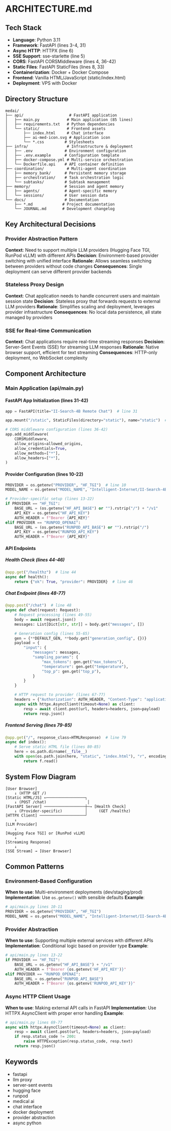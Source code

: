 # ARCHITECTURE.md

## Tech Stack
- **Language**: Python 3.11
- **Framework**: FastAPI (lines 3-4, 31)
- **Async HTTP**: HTTPX (line 6)
- **SSE Support**: sse-starlette (line 5)
- **CORS**: FastAPI CORSMiddleware (lines 4, 36-42)
- **Static Files**: FastAPI StaticFiles (lines 8, 33)
- **Containerization**: Docker + Docker Compose
- **Frontend**: Vanilla HTML/JavaScript (static/index.html)
- **Deployment**: VPS with Docker

## Directory Structure
```
medai/
├── api/                    # FastAPI application
│   ├── main.py            # Main application (85 lines)
│   ├── requirements.txt   # Python dependencies
│   └── static/            # Frontend assets
│       ├── index.html     # Chat interface
│       ├── ai-med-icon.svg # Application icon
│       └── *.css         # Stylesheets
├── infra/                 # Infrastructure & deployment
│   ├── .env              # Environment configuration
│   ├── .env.example      # Configuration template
│   ├── docker-compose.yml # Multi-service orchestration
│   └── Dockerfile.api    # API container definition
├── coordination/          # Multi-agent coordination
│   ├── memory_bank/      # Persistent memory storage
│   ├── orchestration/    # Task orchestration logic
│   └── subtasks/         # Subtask management
├── memory/               # Session and agent memory
│   ├── agents/           # Agent-specific memory
│   └── sessions/         # User session data
└── docs/                 # Documentation
    ├── *.md             # Project documentation
    └── JOURNAL.md       # Development changelog
```

## Key Architectural Decisions

### Provider Abstraction Pattern
**Context**: Need to support multiple LLM providers (Hugging Face TGI, RunPod vLLM) with different APIs
**Decision**: Environment-based provider switching with unified interface
**Rationale**: Allows seamless switching between providers without code changes
**Consequences**: Single deployment can serve different provider backends

### Stateless Proxy Design
**Context**: Chat application needs to handle concurrent users and maintain session state
**Decision**: Stateless proxy that forwards requests to external LLM providers
**Rationale**: Simplifies scaling and deployment, leverages provider infrastructure
**Consequences**: No local data persistence, all state managed by providers

### SSE for Real-time Communication
**Context**: Chat applications require real-time streaming responses
**Decision**: Server-Sent Events (SSE) for streaming LLM responses
**Rationale**: Native browser support, efficient for text streaming
**Consequences**: HTTP-only deployment, no WebSocket complexity

## Component Architecture

### Main Application (api/main.py) <!-- #main-app -->

#### FastAPI App Initialization (lines 31-42)
```python
app = FastAPI(title="II-Search-4B Remote Chat")  # line 31

app.mount("/static", StaticFiles(directory="static"), name="static")  # line 33

# CORS middleware configuration (lines 36-42)
app.add_middleware(
    CORSMiddleware,
    allow_origins=allowed_origins,
    allow_credentials=True,
    allow_methods=["*"],
    allow_headers=["*"],
)
```

#### Provider Configuration (lines 10-22)
```python
PROVIDER = os.getenv("PROVIDER", "HF_TGI")  # line 10
MODEL_NAME = os.getenv("MODEL_NAME", "Intelligent-Internet/II-Search-4B")  # line 11

# Provider-specific setup (lines 13-22)
if PROVIDER == "HF_TGI":
    BASE_URL = (os.getenv("HF_API_BASE") or "").rstrip("/") + "/v1"
    API_KEY = os.getenv("HF_API_KEY")
    AUTH_HEADER = f"Bearer {API_KEY}"
elif PROVIDER == "RUNPOD_OPENAI":
    BASE_URL = (os.getenv("RUNPOD_API_BASE") or "").rstrip("/")
    API_KEY = os.getenv("RUNPOD_API_KEY")
    AUTH_HEADER = f"Bearer {API_KEY}"
```

#### API Endpoints

##### Health Check (lines 44-46)
```python
@app.get("/healthz")  # line 44
async def health():
    return {"ok": True, "provider": PROVIDER}  # line 46
```

##### Chat Endpoint (lines 48-77)
```python
@app.post("/chat")  # line 48
async def chat(request: Request):
    # Request processing (lines 49-55)
    body = await request.json()
    messages: List[Dict[str, str]] = body.get("messages", [])

    # Generation config (lines 55-65)
    gen = {**DEFAULT_GEN, **body.get("generation_config", {})}
    payload = {
        "input": {
            "messages": messages,
            "sampling_params": {
                "max_tokens": gen.get("max_tokens"),
                "temperature": gen.get("temperature"),
                "top_p": gen.get("top_p"),
            }
        }
    }

    # HTTP request to provider (lines 67-77)
    headers = {"Authorization": AUTH_HEADER, "Content-Type": "application/json"}
    async with httpx.AsyncClient(timeout=None) as client:
        resp = await client.post(url, headers=headers, json=payload)
        return resp.json()
```

##### Frontend Serving (lines 79-85)
```python
@app.get("/", response_class=HTMLResponse)  # line 79
async def index():
    # Serve static HTML file (lines 80-85)
    here = os.path.dirname(__file__)
    with open(os.path.join(here, "static", "index.html"), "r", encoding="utf-8") as f:
        return f.read()
```

## System Flow Diagram
```
[User Browser]
    ↓ (HTTP GET /)
[Static HTML/JS] ←─────────────────┐
    ↓ (POST /chat)                  │
[FastAPI Server] ──────────────────┼─→ [Health Check]
    ↓ (Provider-specific)          │     (GET /healthz)
[HTTPX Client] ────────────────────┘
    ↓
[LLM Provider]
    ↓
[Hugging Face TGI] or [RunPod vLLM]
    ↓
[Streaming Response]
    ↓
[SSE Stream] → [User Browser]
```

## Common Patterns

### Environment-Based Configuration
**When to use**: Multi-environment deployments (dev/staging/prod)
**Implementation**: Use `os.getenv()` with sensible defaults
**Example**:
```python
# api/main.py lines 10-11
PROVIDER = os.getenv("PROVIDER", "HF_TGI")
MODEL_NAME = os.getenv("MODEL_NAME", "Intelligent-Internet/II-Search-4B")
```

### Provider Abstraction
**When to use**: Supporting multiple external services with different APIs
**Implementation**: Conditional logic based on provider type
**Example**:
```python
# api/main.py lines 13-22
if PROVIDER == "HF_TGI":
    BASE_URL = os.getenv("HF_API_BASE") + "/v1"
    AUTH_HEADER = f"Bearer {os.getenv('HF_API_KEY')}"
elif PROVIDER == "RUNPOD_OPENAI":
    BASE_URL = os.getenv("RUNPOD_API_BASE")
    AUTH_HEADER = f"Bearer {os.getenv('RUNPOD_API_KEY')}"
```

### Async HTTP Client Usage
**When to use**: Making external API calls in FastAPI
**Implementation**: Use HTTPX AsyncClient with proper error handling
**Example**:
```python
# api/main.py lines 69-77
async with httpx.AsyncClient(timeout=None) as client:
    resp = await client.post(url, headers=headers, json=payload)
    if resp.status_code != 200:
        raise HTTPException(resp.status_code, resp.text)
    return resp.json()
```

## Keywords <!-- #keywords -->
- fastapi
- llm proxy
- server-sent events
- hugging face
- runpod
- medical ai
- chat interface
- docker deployment
- provider abstraction
- async python